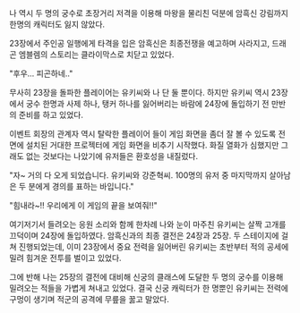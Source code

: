 나 역시 두 명의 궁수로 초장거리 저격을 이용해 마왕을 물리친 덕분에 암흑신 강림까지 한명의 캐릭터도 잃지 않았다.

23장에서 주인공 일행에게 타격을 입은 암흑신은 최종전쟁을 예고하며 사라지고, 드래곤 엠블렘의 스토리는 클라이막스로 치닫고 있었다.

"후우... 피곤하네.."

무사히 23장을 돌파한 플레이어는 유키씨와 나 단 둘 뿐이다. 하지만 유키씨 역시 23장에서 궁수 한명과 사제 하나, 탱커 하나를 잃어버리는 바람에 24장에 돌입하기 전 만반의 준비를 하고 있었다. 

이벤트 회장의 관계자 역시 탈락한 플레이어 들이 게임 화면을 좀더 잘 볼 수 있도록 전면에 설치된 거대한 프로젝터에 게임 화면을 비추기 시작했다. 화질 열화가 심했지만 그래도 없는 것보다는 나았기에 유저들은 환호성을 내질렀다.

"자~ 거의 다 오게 되었습니다. 유키씨와 강준혁씨. 100명의 유저 중 마지막까지 살아남은 두 분에게 경의를 표하는 바입니다."

"힘내라~!! 우리에게 이 게임의 끝을 보여줘!!"

여기저기서 들려오는 응원 소리와 함께 한차례 나와 눈이 마주친 유키씨는 살짝 고개를 끄덕이며 24장에 돌입하였다. 암흑신과의 최종 결전은 24장과 25장. 두 스테이지에 걸쳐 진행되었는데, 이미 23장에서 중요 전력을 잃어버린 유키씨는 초반부터 적의 공세에 밀려 힘겨운 전투를 벌이고 있었다. 

그에 반해 나는 25장의 결전에 대비해 신궁의 클래스에 도달한 두 명의 궁수를 이용해 밀려오는 적들을 가볍게 쳐내고 있었다. 결국 신궁 캐릭터가 한 명뿐인 유키씨는 전력에 구멍이 생기며 적군의 공격에 무릎을 꿇고 말았다.